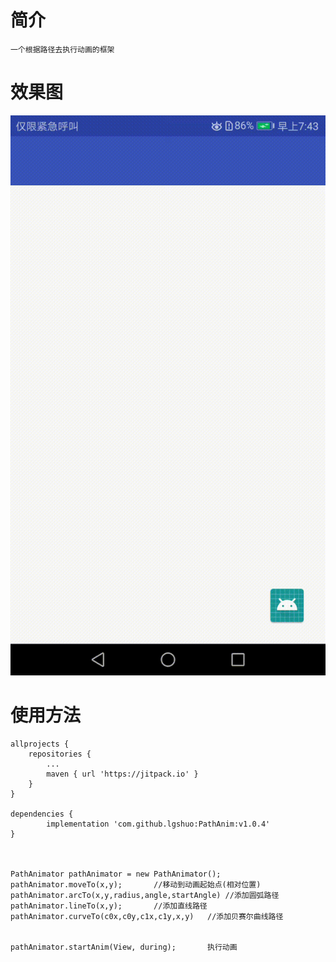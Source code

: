 # 简介
	一个根据路径去执行动画的框架

# 效果图
![](https://github.com/lgshuo/PathAnim/blob/master/gif/anim.gif)

# 使用方法

	allprojects {
		repositories {
			...
			maven { url 'https://jitpack.io' }
		}
	}

	dependencies {
    	    implementation 'com.github.lgshuo:PathAnim:v1.0.4'
    }



	PathAnimator pathAnimator = new PathAnimator();
 	pathAnimator.moveTo(x,y);		//移动到动画起始点(相对位置)
    pathAnimator.arcTo(x,y,radius,angle,startAngle)	//添加圆弧路径
    pathAnimator.lineTo(x,y);		//添加直线路径
	pathAnimator.curveTo(c0x,c0y,c1x,c1y,x,y)	//添加贝赛尔曲线路径


	pathAnimator.startAnim(View, during);		执行动画